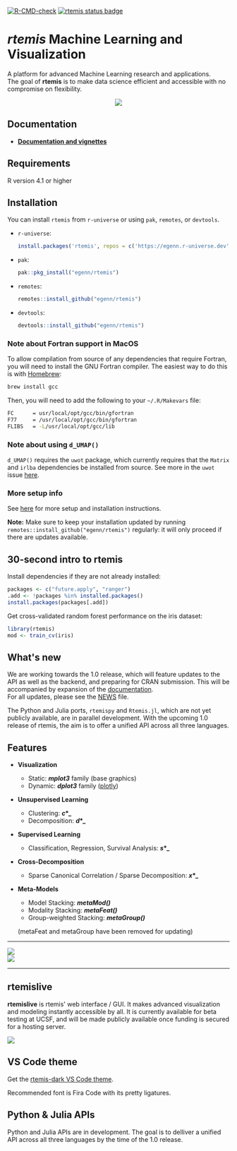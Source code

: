 [![R-CMD-check](https://github.com/egenn/rtemis/actions/workflows/R-CMD-check.yaml/badge.svg)](https://github.com/egenn/rtemis/actions/workflows/R-CMD-check.yaml)
[![rtemis status badge](https://egenn.r-universe.dev/badges/rtemis)](https://egenn.r-universe.dev/rtemis)

# **_rtemis_** Machine Learning and Visualization

A platform for advanced Machine Learning research and applications.  
The goal of **rtemis** is to make data science efficient and accessible with no compromise on flexibility.

<div style="text-align:center">
<a href="https://rtemis.org">
<img align = "center" src="https://egenn.github.io/imgs/rtemis_logo.png"></a>
</div>

## Documentation

* [**Documentation and vignettes**](https://rtemis.org/rtemis)  

## Requirements

R version 4.1 or higher

## Installation

You can install `rtemis` from `r-universe` or using `pak`, `remotes`, or `devtools`.

* `r-universe`:

  ```r
  install.packages('rtemis', repos = c('https://egenn.r-universe.dev', 'https://cloud.r-project.org'))
  ```

* `pak`:

  ```r
  pak::pkg_install("egenn/rtemis")
  ```

* `remotes`:

  ```r
  remotes::install_github("egenn/rtemis")
  ```

* `devtools`:
  
  ```r
  devtools::install_github("egenn/rtemis")
  ```

### Note about Fortran support in MacOS

To allow compilation from source of any dependencies that require Fortran, you
will need to install the GNU Fortran compiler. The easiest way to do this is
with [Homebrew](https://brew.sh/):

```bash
brew install gcc
```

Then, you will need to add the following to your `~/.R/Makevars` file:

```bash
FC      = usr/local/opt/gcc/bin/gfortran
F77     = /usr/local/opt/gcc/bin/gfortran
FLIBS   = -L/usr/local/opt/gcc/lib
```

### Note about using `d_UMAP()`

`d_UMAP()` requires the `uwot` package, which currently requires that the `Matrix` and
`irlba` dependencies be installed from source. See more in the `uwot` issue
[here](https://github.com/jlmelville/uwot/issues/115).

### More setup info

See [here](https://rtemis.org/rtemis/Setup.html) for more setup and
installation instructions.

**Note:** Make sure to keep your installation updated by running
`remotes::install_github("egenn/rtemis")` regularly: it will only proceed if
there are updates available.

## 30-second intro to **rtemis**

Install dependencies if they are not already installed:

```r
packages <- c("future.apply", "ranger")
.add <- !packages %in% installed.packages()
install.packages(packages[.add])
```

Get cross-validated random forest performance on the iris dataset:

```r
library(rtemis)
mod <- train_cv(iris)
```

## What's new

We are working towards the 1.0 release, which will feature updates to the
API as well as the backend, and preparing for CRAN submission.
This will be accompanied by expansion of the [documentation](https://rtemis.org/rtemis).  
For all updates, please see the [NEWS](NEWS.md) file.

The Python and Julia ports, `rtemispy` and `Rtemis.jl`, which are not yet 
publicly available, are in parallel development. With the upcoming 1.0 release
of rtemis, the aim is to offer a unified API across all three languages.

## Features

* **Visualization**
  * Static: **_mplot3_** family (base graphics)
  * Dynamic: **_dplot3_** family ([plotly](https://plotly.com/r/))
* **Unsupervised Learning**
  * Clustering: **_c_\*_**
  * Decomposition: **_d_\*_**
* **Supervised Learning**
  * Classification, Regression, Survival Analysis: **_s_\*_**
* **Cross-Decomposition**
  * Sparse Canonical Correlation / Sparse Decomposition: **_x_\*_**
* **Meta-Models**  
  * Model Stacking: **_metaMod()_**
  * Modality Stacking: **_metaFeat()_**
  * Group-weighted Stacking: **_metaGroup()_**

  (metaFeat and metaGroup have been removed for updating)

---

<img align = "center" src="https://egenn.github.io/imgs/rtemis_vis_collage.png">
</br>
<img align = "center" src="https://egenn.github.io/imgs/rtemis_rstudio.png">
</br>  

---

## rtemislive

**rtemislive** is rtemis' web interface / GUI.
It makes advanced visualization and modeling instantly accessible by all.
It is currently available for beta testing at UCSF,
and will be made publicly available once funding is secured for a hosting server.

<img align = "center" src="https://egenn.github.io/imgs/rtemislive_0.92_dplot3_xyz.jpeg">
</br>

## VS Code theme

Get the [rtemis-dark VS Code theme](https://marketplace.visualstudio.com/items?itemName=egenn.rtemis-dark).

Recommended font is Fira Code with its pretty ligatures.

## Python & Julia APIs

Python and Julia APIs are in development. The goal is to delliver a unified API across
all three languages by the time of the 1.0 release.
